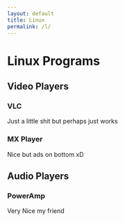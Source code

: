 ```yaml
---
layout: default
title: Linux
permalink: /l/
---
```


# Linux Programs

## Video Players

### VLC
Just a little shit
but perhaps just works

### MX Player
Nice but ads on bottom xD

## Audio Players

### PowerAmp
Very Nice my friend
